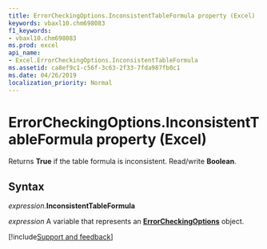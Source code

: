 ```yaml
---
title: ErrorCheckingOptions.InconsistentTableFormula property (Excel)
keywords: vbaxl10.chm698083
f1_keywords:
- vbaxl10.chm698083
ms.prod: excel
api_name:
- Excel.ErrorCheckingOptions.InconsistentTableFormula
ms.assetid: ca8ef9c1-c56f-3c63-2f33-7fda987fb0c1
ms.date: 04/26/2019
localization_priority: Normal
---
```



# ErrorCheckingOptions.InconsistentTableFormula property (Excel)

Returns **True** if the table formula is inconsistent. Read/write **Boolean**.


## Syntax

_expression_.**InconsistentTableFormula**

_expression_ A variable that represents an **[ErrorCheckingOptions](Excel.ErrorCheckingOptions.md)** object.




[!include[Support and feedback](~/includes/feedback-boilerplate.md)]